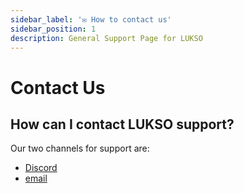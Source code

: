 ```yaml
---
sidebar_label: '✉️ How to contact us'
sidebar_position: 1
description: General Support Page for LUKSO
---
```


# Contact Us

## How can I contact LUKSO support?

Our two channels for support are:

- [Discord](https://discord.com/channels/359064931246538762/1227624285259038731)
- [email](mailto:lukso@support.network)
